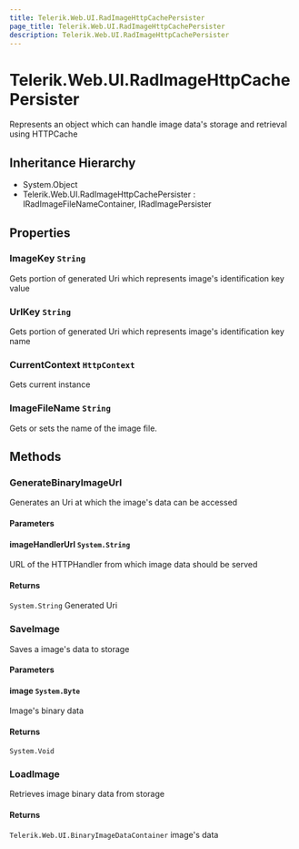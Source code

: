 ```yaml
---
title: Telerik.Web.UI.RadImageHttpCachePersister
page_title: Telerik.Web.UI.RadImageHttpCachePersister
description: Telerik.Web.UI.RadImageHttpCachePersister
---
```


# Telerik.Web.UI.RadImageHttpCachePersister

Represents an object which can handle image data's storage and retrieval using HTTPCache

## Inheritance Hierarchy

* System.Object
* Telerik.Web.UI.RadImageHttpCachePersister : IRadImageFileNameContainer, IRadImagePersister

## Properties

###  ImageKey `String`

Gets portion of generated Uri which represents image's identification key value

###  UrlKey `String`

Gets portion of generated Uri which represents image's identification key name

###  CurrentContext `HttpContext`

Gets current  instance

###  ImageFileName `String`

Gets or sets the name of the image file.

## Methods

###  GenerateBinaryImageUrl

Generates an Uri at which the image's data can be accessed

#### Parameters

#### imageHandlerUrl `System.String`

URL of the HTTPHandler from which image data
            should be served

#### Returns

`System.String` Generated Uri

###  SaveImage

Saves a image's data to storage

#### Parameters

#### image `System.Byte`

Image's binary data

#### Returns

`System.Void` 

###  LoadImage

Retrieves image binary data from storage

#### Returns

`Telerik.Web.UI.BinaryImageDataContainer` image's data

